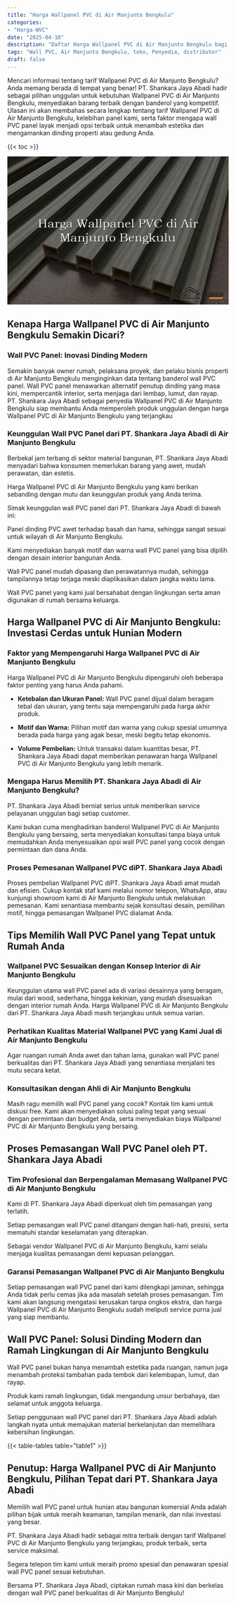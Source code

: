 ```yaml
---
title: "Harga Wallpanel PVC di Air Manjunto Bengkulu"
categories: 
- "Harga-WVC"
date: "2025-04-10"
description: "Daftar Harga Wallpanel PVC di Air Manjunto Bengkulu bagi hunian, perkantoran, dan toko. Material terbaik, variasi motif, warna modern, beserta layanan penempatan dikerjakan oleh teknisi profesional dan garansi resmi!|Jasa distribusi Wallpanel PVC di Air Manjunto Bengkulu untuk keperluan rumah, office, maupun ritel, beserta produk unggulan dan instalasi oleh tim berpengalaman dan garansi resmi.|Pilihan Wallpanel PVC di Air Manjunto Bengkulu yang andal untuk tempat tinggal, office, dan toko, dengan material unggulan dan instalasi ditangani oleh tenaga ahli profesional serta garansi resmi.|Penyediaan Wallpanel PVC di Air Manjunto Bengkulu untuk rumah, office, dan toko, beserta panel terbaik dan instalasi ditangani oleh tenaga ahli profesional, lengkap beserta jaminan resmi.}"
tags: "Wall PVC, Air Manjunto Bengkulu, toko, Penyedia, distributor"
draft: false
---
```


Mencari informasi tentang tarif Wallpanel PVC di Air Manjunto Bengkulu? Anda memang berada di tempat yang benar! PT. Shankara Jaya Abadi hadir sebagai pilihan unggulan untuk kebutuhan Wallpanel PVC di Air Manjunto Bengkulu, menyediakan barang terbaik dengan banderol yang kompetitif. Ulasan ini akan membahas secara lengkap tentang tarif Wallpanel PVC di Air Manjunto Bengkulu, kelebihan panel kami, serta faktor mengapa wall PVC panel layak menjadi opsi terbaik untuk menambah estetika dan mengamankan dinding properti atau gedung Anda.

{{< toc >}}

![Harga Wallpanel PVC di Air Manjunto Bengkulu](/images/Harga-WVC/Harga-Wallpanel-PVC-di-Air-Manjunto-Bengkulu.png)


## Kenapa Harga Wallpanel PVC di Air Manjunto Bengkulu Semakin Dicari?

### Wall PVC Panel: Inovasi Dinding Modern

Semakin banyak owner rumah, pelaksana proyek, dan pelaku bisnis properti di Air Manjunto Bengkulu menginginkan data tentang banderol wall PVC panel. Wall PVC panel menawarkan alternatif penutup dinding yang masa kini, mempercantik interior, serta menjaga dari lembap, lumut, dan rayap. PT. Shankara Jaya Abadi sebagai penyedia Wallpanel PVC di Air Manjunto Bengkulu siap membantu Anda memperoleh produk unggulan dengan harga Wallpanel PVC di Air Manjunto Bengkulu yang terjangkau

### Keunggulan Wall PVC Panel dari PT. Shankara Jaya Abadi di Air Manjunto Bengkulu

Berbekal jam terbang di sektor material bangunan, PT. Shankara Jaya Abadi menyadari bahwa konsumen memerlukan barang yang awet, mudah perawatan, dan estetis.

Harga Wallpanel PVC di Air Manjunto Bengkulu yang kami berikan sebanding dengan mutu dan keunggulan produk yang Anda terima.

Simak keunggulan wall PVC panel dari PT. Shankara Jaya Abadi di bawah ini:

Panel dinding PVC awet terhadap basah dan hama, sehingga sangat sesuai untuk wilayah di Air Manjunto Bengkulu.

Kami menyediakan banyak motif dan warna wall PVC panel yang bisa dipilih dengan desain interior bangunan Anda.

Wall PVC panel mudah dipasang dan perawatannya mudah, sehingga tampilannya tetap terjaga meski diaplikasikan dalam jangka waktu lama.

Wall PVC panel yang kami jual bersahabat dengan lingkungan serta aman digunakan di rumah bersama keluarga.

## Harga Wallpanel PVC di Air Manjunto Bengkulu: Investasi Cerdas untuk Hunian Modern

### Faktor yang Mempengaruhi Harga Wallpanel PVC di Air Manjunto Bengkulu

Harga Wallpanel PVC di Air Manjunto Bengkulu dipengaruhi oleh beberapa faktor penting yang harus Anda pahami.

- **Ketebalan dan Ukuran Panel:** Wall PVC panel dijual dalam beragam tebal dan ukuran, yang tentu saja mempengaruhi pada harga akhir produk.

- **Motif dan Warna:** Pilihan motif dan warna yang cukup spesial umumnya berada pada harga yang agak besar, meski begitu tetap ekonomis.

- **Volume Pembelian:** Untuk transaksi dalam kuantitas besar, PT. Shankara Jaya Abadi dapat memberikan penawaran harga Wallpanel PVC di Air Manjunto Bengkulu yang lebih menarik.

### Mengapa Harus Memilih PT. Shankara Jaya Abadi di Air Manjunto Bengkulu?

PT. Shankara Jaya Abadi berniat serius untuk memberikan service pelayanan unggulan bagi setiap customer.

Kami bukan cuma menghadirkan banderol Wallpanel PVC di Air Manjunto Bengkulu yang bersaing, serta menyediakan konsultasi tanpa biaya untuk memudahkan Anda menyesuaikan opsi wall PVC panel yang cocok dengan permintaan dan dana Anda.

### Proses Pemesanan Wallpanel PVC diPT. Shankara Jaya Abadi

Proses pembelian Wallpanel PVC diPT. Shankara Jaya Abadi amat mudah dan efisien. Cukup kontak staf kami melalui nomor telepon, WhatsApp, atau kunjungi showroom kami di Air Manjunto Bengkulu untuk melakukan pemesanan. Kami senantiasa membantu sejak konsultasi desain, pemilihan motif, hingga pemasangan Wallpanel PVC dialamat Anda.

## Tips Memilih Wall PVC Panel yang Tepat untuk Rumah Anda

### Wallpanel PVC Sesuaikan dengan Konsep Interior di Air Manjunto Bengkulu

Keunggulan utama wall PVC panel ada di variasi desainnya yang beragam, mulai dari wood, sederhana, hingga kekinian, yang mudah disesuaikan dengan interior rumah Anda. Harga Wallpanel PVC di Air Manjunto Bengkulu dari PT. Shankara Jaya Abadi masih terjangkau untuk semua varian.

### Perhatikan Kualitas Material Wallpanel PVC yang Kami Jual di Air Manjunto Bengkulu

Agar ruangan rumah Anda awet dan tahan lama, gunakan wall PVC panel berkualitas dari PT. Shankara Jaya Abadi yang senantiasa menjalani tes mutu secara ketat.

### Konsultasikan dengan Ahli di Air Manjunto Bengkulu

Masih ragu memilih wall PVC panel yang cocok? Kontak tim kami untuk diskusi free. Kami akan menyediakan solusi paling tepat yang sesuai dengan permintaan dan budget Anda, serta menyediakan biaya Wallpanel PVC di Air Manjunto Bengkulu yang bersaing.

## Proses Pemasangan Wall PVC Panel oleh PT. Shankara Jaya Abadi

### Tim Profesional dan Berpengalaman Memasang Wallpanel PVC di Air Manjunto Bengkulu

Kami di PT. Shankara Jaya Abadi diperkuat oleh tim pemasangan yang terlatih.

Setiap pemasangan wall PVC panel ditangani dengan hati-hati, presisi, serta mematuhi standar keselamatan yang diterapkan.

Sebagai vendor Wallpanel PVC di Air Manjunto Bengkulu, kami selalu menjaga kualitas pemasangan demi kepuasan pelanggan.

### Garansi Pemasangan Wallpanel PVC di Air Manjunto Bengkulu

Setiap pemasangan wall PVC panel dari kami dilengkapi jaminan, sehingga Anda tidak perlu cemas jika ada masalah setelah proses pemasangan. Tim kami akan langsung mengatasi kerusakan tanpa ongkos ekstra, dan harga Wallpanel PVC di Air Manjunto Bengkulu sudah meliputi service purna jual yang siap membantu.

## Wall PVC Panel: Solusi Dinding Modern dan Ramah Lingkungan di Air Manjunto Bengkulu

Wall PVC panel bukan hanya menambah estetika pada ruangan, namun juga menambah proteksi tambahan pada tembok dari kelembapan, lumut, dan rayap.

Produk kami ramah lingkungan, tidak mengandung unsur berbahaya, dan selamat untuk anggota keluarga.

Setiap penggunaan wall PVC panel dari PT. Shankara Jaya Abadi adalah langkah nyata untuk memajukan material berkelanjutan dan memelihara kebersihan lingkungan.

{{< table-tables table="table1" >}}

## Penutup: Harga Wallpanel PVC di Air Manjunto Bengkulu, Pilihan Tepat dari PT. Shankara Jaya Abadi

Memilih wall PVC panel untuk hunian atau bangunan komersial Anda adalah pilihan bijak untuk meraih keamanan, tampilan menarik, dan nilai investasi yang besar.

PT. Shankara Jaya Abadi hadir sebagai mitra terbaik dengan tarif Wallpanel PVC di Air Manjunto Bengkulu yang terjangkau, produk terbaik, serta service maksimal.

Segera telepon tim kami untuk meraih promo spesial dan penawaran spesial wall PVC panel sesuai kebutuhan.

Bersama PT. Shankara Jaya Abadi, ciptakan rumah masa kini dan berkelas dengan wall PVC panel berkualitas di Air Manjunto Bengkulu!